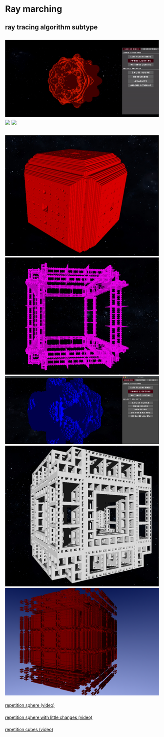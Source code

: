 # Ray marching

ray tracing algorithm subtype
---------
![](https://github.com/dolovnyak/ray-marching-render/blob/master/screenshots/ezgif.com-gif-maker2.gif)
![](https://github.com/dolovnyak/ray-marching-render/blob/master/screenshots/ezgif.com-gif-maker.gif)
![](https://github.com/dolovnyak/ray-marching-render/blob/master/screenshots/ezgif.com-gif-maker1.gif)
---------
![Image 1](https://github.com/dolovnyak/ray-marching-render/blob/master/screenshots/H4hOqomeWTE.jpg)
![Image 2](https://github.com/dolovnyak/ray-marching-render/blob/master/screenshots/JYrCG_Boxok.jpg)
![Image 3](https://github.com/dolovnyak/ray-marching-render/blob/master/screenshots/Screen%20Shot%202020-11-11%20at%202.38.54%20PM.png)
![Image 4](https://github.com/dolovnyak/ray-marching-render/blob/master/screenshots/Screen%20Shot%202020-11-11%20at%202.42.08%20PM.png)
![Image 5](https://github.com/dolovnyak/ray-marching-render/blob/master/screenshots/wxPpUKruaMc.jpg)
----------
[repetition sphere (video)](https://www.youtube.com/watch?v=vv_KDQdRFuM)
###
[repetition sphere with little changes (video)](https://www.youtube.com/watch?v=GvsYmthismk)
###
[repetition cubes (video)](https://www.youtube.com/watch?v=kKVjcKNE71w&feature=youtu.be)
###

